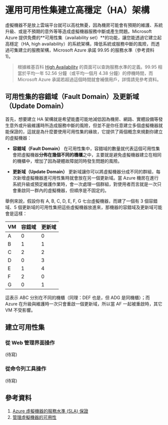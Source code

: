 # 運用可用性集建立高穩定（HA）架構

虛擬機器不是放上雲端平台就可以高枕無憂，因為機房可能會有預期的維護、系統升級、或是不預期的意外等等造成虛擬機器服務中斷或產生問題。Microsoft Azure 提供免費的**可用性集（availability set）**的功能，讓您能透過它建立起高穩定（HA, high availability）的系統架構，降低系統或服務中斷的風險，而透過可集建立的服務架構，Microsoft Azure 承諾 99.95 的服務水準（參考資料 1)。

> 根據維基百科 [High Availability](https://en.wikipedia.org/wiki/High_availability) 的頁面可以查詢服務水準的定義。99.95 相當於平均一年 52.56 分鐘（或平均一個月 4.38 分鐘）的停機時間，而 Microsoft Azure 承諾若超過這個時間就會補償用戶，詳情請見參考資料。

## 可用性集的容錯域（Fault Domain）及更新域（Update Domain）

首先，想要建立 HA 架構就是希望能盡可能地減低因為機房、網路、實體設備等發生意外或升級維護時所造成服務中斷的風險，但並不是你任意建立多個虛擬機器就能保證的，這就是為什麼要使用可用性集的緣故，它提供了兩個概念來規劃你建立的虛擬機器：

* **容錯域（Fault Domain）** 在可用性集中，容錯域的數量就代表這個可用性集會把虛擬機器**分佈在幾個不同的機櫃**之中，主要就是避免虛擬機器建立在相同的機櫃中，增加了因為硬體故障就同時發生問題的風險。

* **更新域（Update Domain）** 更新域讓你可以將虛擬機器分成不同的群組，每次新增虛擬機器進可用性集時就會放在另一個更新域。當 Azure 機房在進行系統升級或預定維護作業時，會一次處理一個群組，對使用者而言就是一次只會重啟同一群內的虛擬機器，但順序是不固定的。

舉例來說，假設你有 A, B, C, D, E, F, G 七台虛擬機器，而建了一個有 3 個容錯域、5 個更新域的可用性集把這些虛擬機器放進來，那機器的容錯域及更新域可能會是這樣：

| VM | 容錯域 | 更新域 |
| --- | --- | --- |
| A | 0 | 0 |
| B | 1 | 1 |
| C | 2 | 2 |
| D | 0 | 3 |
| E | 1 | 4 |
| F | 2 | 0 |
| G | 0 | 1 |

這表示 ABC 分別在不同的機櫃（同理：DEF 也是，但 ADG 是同機櫃）；而 Azure 在升級與維護時一次只會重啟一個更新域，所以當 AF 一起被重啟時，其它 VM 不受影響。

## 建立可用性集

### 從 Web 管理界面操作

\(待寫\)

### 從命令列工具操作

\(待寫\)

## 參考資料

1. [Azure 虛擬機器的服務水準 \(SLA\) 保證](https://azure.microsoft.com/support/legal/sla/virtual-machines/)
2. [管理虛擬機器的可用性](https://docs.microsoft.com/zh-tw/azure/virtual-machines/virtual-machines-linux-manage-availability)



